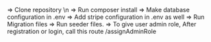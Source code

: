 => Clone repository \n
=> Run composer install
=> Make database configuration in .env
=> Add stripe configuration in .env as well
=> Run Migration files
=> Run seeder files.
=> To give user admin role, After registration or login, call this route /assignAdminRole
